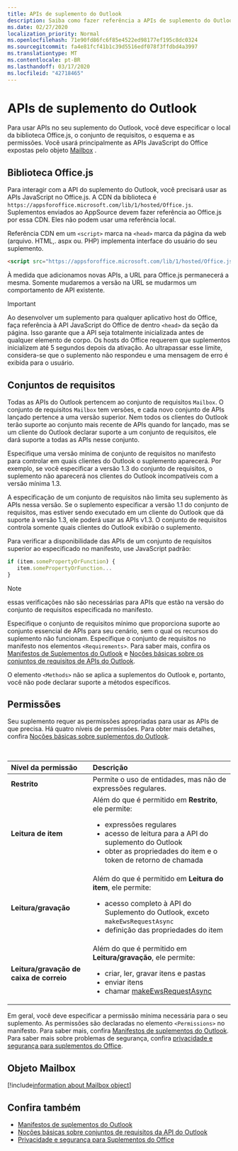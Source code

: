 ```yaml
---
title: APIs de suplemento do Outlook
description: Saiba como fazer referência a APIs de suplemento do Outlook e declarar permissões em seu suplemento do Outlook.
ms.date: 02/27/2020
localization_priority: Normal
ms.openlocfilehash: 71e90fd86fc6f85e4522ed98177ef195c8dc0324
ms.sourcegitcommit: fa4e81fcf41b1c39d5516edf078f3ffdbd4a3997
ms.translationtype: MT
ms.contentlocale: pt-BR
ms.lasthandoff: 03/17/2020
ms.locfileid: "42718465"
---
```

# <a name="outlook-add-in-apis"></a>APIs de suplemento do Outlook

Para usar APIs no seu suplemento do Outlook, você deve especificar o local da biblioteca Office.js, o conjunto de requisitos, o esquema e as permissões. Você usará principalmente as APIs JavaScript do Office expostas pelo objeto [Mailbox](#mailbox-object) .

## <a name="officejs-library"></a>Biblioteca Office.js

Para interagir com a API do suplemento do Outlook, você precisará usar as APIs JavaScript no Office.js. A CDN da biblioteca é `https://appsforoffice.microsoft.com/lib/1/hosted/Office.js`. Suplementos enviados ao AppSource devem fazer referência ao Office.js por essa CDN. Eles não podem usar uma referência local.

Referência CDN em um `<script>` marca na `<head>` marca da página da web (arquivo. HTML,. aspx ou. PHP) implementa interface do usuário do seu suplemento.

```HTML
<script src="https://appsforoffice.microsoft.com/lib/1/hosted/Office.js" type="text/javascript"></script>
```
À medida que adicionamos novas APIs, a URL para Office.js permanecerá a mesma. Somente mudaremos a versão na URL se mudarmos um comportamento de API existente.

> [!IMPORTANT]
> Ao desenvolver um suplemento para qualquer aplicativo host do Office, faça referência à API JavaScript do Office de dentro `<head>` da seção da página. Isso garante que a API seja totalmente inicializada antes de qualquer elemento de corpo. Os hosts do Office requerem que suplementos inicializem até 5 segundos depois da ativação. Ao ultrapassar esse limite, considera-se que o suplemento não respondeu e uma mensagem de erro é exibida para o usuário.

## <a name="requirement-sets"></a>Conjuntos de requisitos

Todas as APIs do Outlook pertencem ao conjunto de requisitos `Mailbox`. O conjunto de requisitos `Mailbox` tem versões, e cada novo conjunto de APIs lançado pertence a uma versão superior. Nem todos os clientes do Outlook terão suporte ao conjunto mais recente de APIs quando for lançado, mas se um cliente do Outlook declarar suporte a um conjunto de requisitos, ele dará suporte a todas as APIs nesse conjunto.

Especifique uma versão mínima de conjunto de requisitos no manifesto para controlar em quais clientes do Outlook o suplemento aparecerá. Por exemplo, se você especificar a versão 1.3 do conjunto de requisitos, o suplemento não aparecerá nos clientes do Outlook incompatíveis com a versão mínima 1.3.

A especificação de um conjunto de requisitos não limita seu suplemento às APIs nessa versão. Se o suplemento especificar a versão 1.1 do conjunto de requisitos, mas estiver sendo executado em um cliente do Outlook que dá suporte à versão 1.3, ele poderá usar as APIs v1.3. O conjunto de requisitos controla somente quais clientes do Outlook exibirão o suplemento.

Para verificar a disponibilidade das APIs de um conjunto de requisitos superior ao especificado no manifesto, use JavaScript padrão:

```js
if (item.somePropertyOrFunction) {
   item.somePropertyOrFunction...  
}
```

> [!NOTE]
> essas verificações não são necessárias para APIs que estão na versão do conjunto de requisitos especificada no manifesto.

Especifique o conjunto de requisitos mínimo que proporciona suporte ao conjunto essencial de APIs para seu cenário, sem o qual os recursos do suplemento não funcionam. Especifique o conjunto de requisitos no manifesto nos elementos `<Requirements>`. Para saber mais, confira os [Manifestos de Suplementos do Outlook](manifests.md) e [Noções básicas sobre os conjuntos de requisitos de APIs do Outlook](../reference/requirement-sets/outlook-api-requirement-sets.md).

O elemento `<Methods>` não se aplica a suplementos do Outlook e, portanto, você não pode declarar suporte a métodos específicos.

## <a name="permissions"></a>Permissões

Seu suplemento requer as permissões apropriadas para usar as APIs de que precisa. Há quatro níveis de permissões. Para obter mais detalhes, confira [Noções básicas sobre suplementos do Outlook](understanding-outlook-add-in-permissions.md).

<br/>

|Nível da permissão|Descrição|
|:-----|:-----|
| **Restrito** | Permite o uso de entidades, mas não de expressões regulares. |
| **Leitura de item** | Além do que é permitido em **Restrito**, ele permite:<ul><li>expressões regulares</li><li>acesso de leitura para a API do suplemento do Outlook</li><li>obter as propriedades do item e o token de retorno de chamada</li></ul> |
| **Leitura/gravação** | Além do que é permitido em **Leitura do item**, ele permite:<ul><li>acesso completo à API do Suplemento do Outlook, exceto `makeEwsRequestAsync`</li><li>definição das propriedades do item</li></ul> |
| **Leitura/gravação de caixa de correio** | Além do que é permitido em **Leitura/gravação**, ele permite:<ul><li>criar, ler, gravar itens e pastas</li><li>enviar itens</li><li>chamar [makeEwsRequestAsync](../reference/objectmodel/preview-requirement-set/office.context.mailbox.md#methods)</li></ul> |

Em geral, você deve especificar a permissão mínima necessária para o seu suplemento. As permissões são declaradas no elemento `<Permissions>` no manifesto. Para saber mais, confira [Manifestos de suplementos do Outlook](manifests.md). Para saber mais sobre problemas de segurança, confira [privacidade e segurança para suplementos do Office](../concepts/privacy-and-security.md).

## <a name="mailbox-object"></a>Objeto Mailbox

[!include[information about Mailbox object](../includes/mailbox-object-desc.md)]

## <a name="see-also"></a>Confira também

- [Manifestos de suplementos do Outlook](manifests.md)
- [Noções básicas sobre conjuntos de requisitos da API do Outlook](../reference/requirement-sets/outlook-api-requirement-sets.md)
- [Privacidade e segurança para Suplementos do Office](../concepts/privacy-and-security.md)

